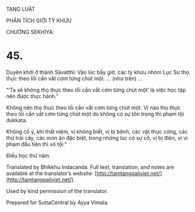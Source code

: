  

TẠNG LUẬT

PHÂN TÍCH GIỚI TỲ KHƯU

CHƯƠNG SEKHIYA:

# 45.

Duyên khởi ở thành Sāvatthī: Vào lúc bấy giờ, các tỳ khưu nhóm Lục Sư thọ thực theo lối cắn vắt cơm từng chút một. … (như trên) …

“‘Ta sẽ không thọ thực theo lối cắn vắt cơm từng chút một’ là việc học tập nên được thực hành.”

Không nên thọ thực theo lối cắn vắt cơm từng chút một. Vị nào thọ thực theo lối cắn vắt cơm từng chút một do không có sự tôn trọng thì phạm tội dukkaṭa.

Không cố ý, khi thất niệm, vị không biết, vị bị bệnh, các vật thực cứng, các thứ trái cây, các món ăn đặc biệt, trong những lúc có sự cố, vị bị điên, vị vi phạm đầu tiên thì vô tội.”

Điều học thứ năm.

Translated by Bhikkhu Indacanda. Full text, translation, and notes are available at the translator’s website: [http://tamtangpaliviet.net/](http://tamtangpaliviet.net/).

Used by kind permission of the translator.

Prepared for SuttaCentral by Ayya Vimala.